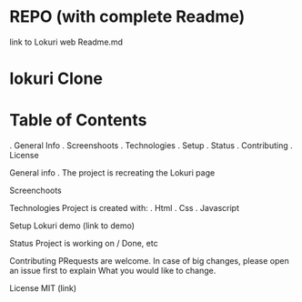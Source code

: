 # REPO (with complete Readme)
link to Lokuri web 
Readme.md

# lokuri Clone
# Table of Contents
.  General Info
.  Screenshoots
.  Technologies
.  Setup
.  Status
.  Contributing
.  License

General info
.  The project is recreating the Lokuri page

Screenchoots







Technologies
  Project is created with:
   .  Html
   .  Css
   .  Javascript

Setup
  Lokuri demo (link to demo)
  
Status
  Project is working on / Done, etc
  
Contributing
  PRequests are welcome. In case of big changes, please open an issue first to explain What you would like to change.
  
License
  MIT (link)

      
   
      
   
